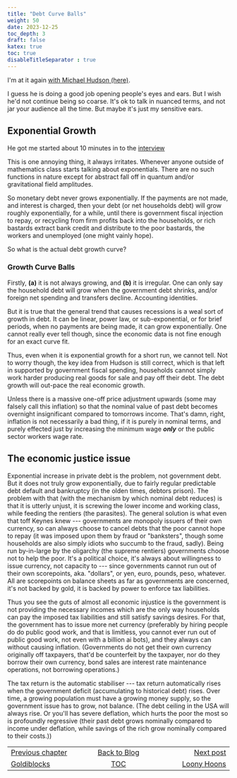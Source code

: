 ```yaml
---
title: "Debt Curve Balls"
weight: 50
date: 2023-12-25
toc_depth: 3
draft: false
katex: true
toc: true
disableTitleSeparator : true
---
```


I'm at it again [with Michael Hudson (here)](https://www.youtube.com/watch?v=4cQbyYBUvzY).

I guess he is doing a good job opening people's eyes and ears. But I wish 
he'd not continue being so coarse. It's ok to talk in nuanced terms, and 
not jar your audience all the time. But maybe it's just my sensitive 
ears.

## Exponential Growth

He got me started about 10 minutes in to the [interview](https://youtu.be/4cQbyYBUvzY?t=608)

This is one annoying thing, it always irritates. Whenever anyone outside 
of mathematics class starts talking about exponentials. There are no such 
functions in nature except for abstract fall off in quantum and/or 
gravitational field amplitudes.

So monetary debt never grows exponentially. If the payments are not made, and 
interest is charged, then your debt (or net households debt) will grow roughly 
exponentially, for a while, until there is government fiscal injection to 
repay, or recycling from firm profits back into the households, or rich 
bastards extract bank credit and distribute to the poor bastards, the workers 
and unemployed (one might vainly hope).

So what is the actual debt growth curve?

### Growth Curve Balls

Firstly, **(a)** it is not always growing, and **(b)** it is irregular.
One can only say the household debt will grow when the government debt 
shrinks, and/or foreign net spending and transfers decline. Accounting 
identities.

But it is true that the general trend that causes recessions is a weal 
sort of growth in debt. It can be linear, power law, or sub-exponential, 
or for brief periods, when no payments are being made, it can grow 
exponentially. One cannot really ever tell though, since the economic data 
is not fine enough for an exact curve fit.

Thus, even when it is exponential growth for a short run, we cannot tell.
Not to worry though, the key idea from Hudson is still correct, which is 
that left in supported by government fiscal spending, households cannot 
simply work harder producing real goods for sale and pay off their debt. 
The debt growth will out-pace the real economic growth. 

Unless there is a massive one-off price adjustment upwards (some may 
falsely call this inflation) so that the nominal value of past debt 
becomes overnight insignificant compared to tomorrows income.  That's 
damn, right, inflation is not necessarily a bad thing, if it is purely 
in nominal terms, and purely effected just by increasing the minimum wage 
**_only_** or the public sector workers wage rate.


## The economic justice issue

Exponential increase in private debt is the problem, not government 
debt. But it does not truly grow exponentially, due to fairly regular 
predictable debt default and bankruptcy (in the olden times, debtors prison). 
The problem with that (with the mechanism by which nominal debt reduces) is 
that it is utterly unjust, it is screwing the lower income and working class, 
while feeding the rentiers (the parasites). The general solution is what even 
that toff Keynes knew --- governments are monopoly issuers of their own 
currency, so can always choose to cancel debts that the poor cannot hope to 
repay (it was imposed upon them by fraud or "banksters", though some 
households are also simply idiots who succumb to the fraud, sadly). Being run 
by-in-large by the oligarchy (the supreme rentiers) governments choose not to 
help the poor. It's a political choice, it's always about willingness to issue 
currency, not capacity to --- since governments cannot run out of their own 
scorepoints, aka. "dollars", or yen, euro, pounds, peso, whatever.  All are 
scorepoints on balance sheets as far as governments are concerned, it's not 
backed by gold, it is backed by power to enforce tax liabilities.

Thus you see the guts of almost all economic injustice is the government is 
not providing the necessary incomes which are the only way households can pay 
the imposed tax liabilities and still satisfy savings desires.  For that, the 
government has to issue more net currency (preferably by hiring people do do 
public good work, and that is limitless, you cannot ever run out of public 
good work, not even with a billion ai bots), and they always can without 
causing inflation. (Governments do not get their own currency originally off 
taxpayers, that'd be counterfeit by the taxpayer, nor do they borrow their own 
currency, bond sales are interest rate maintenance operations, not borrowing 
operations.) 

The tax return is the automatic stabiliser --- tax return automatically rises 
when the government deficit (accumulating to historical debt) rises.  Over 
time, a growing population must have a growing money supply, so the government 
issue has to grow, not balance. (The debt ceiling in the USA will always rise. 
Or you'll has severe deflation, which hurts the poor the most so is profoundly 
regressive (their past debt grows nominally compared to income under 
deflation, while savings of the rich grow nominally compared to their costs.))



<table style="border-collapse: collapse; border=0;">
    <colgroup>
       <col span="1" style="width: 25%;">
       <col span="1" style="width: 15%;">
       <col span="1" style="width: 25%;">
    </colgroup>
<tr style="border: 1px solid color:#0f0f0f;">
<td style="border: 1px solid color:#0f0f0f;">
<a href="../48_goldiblocks">Previous chapter</a></td>
<td style="border: 1px solid color:#0f0f0f; text-align:center;">
<a href="../">Back to Blog</a></td>
<td style="border: 1px solid color:#0f0f0f; text-align:right;">
<a href="../50_loonytoons">Next post</a></td>
</tr>
<tr style="border: 1px solid color:#0f0f0f;">
<td style="border: 1px solid color:#0f0f0f;">
<a href="../48_goldiblocks">Goldiblocks</a></td>
<td style="border: 1px solid color:#0f0f0f; text-align:center;">
<a href="../">TOC</a></td>
<td style="border: 1px solid color:#0f0f0f; text-align:right;">
<a href="../50_loonytoons">Loony Hoons</a></td>
</tr>
</table>
